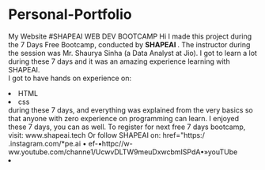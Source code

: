 # Personal-Portfolio
My Website
#SHAPEAI WEB DEV BOOTCAMP
Hi I made this project during the 7 Days Free Bootcamp, conducted by <b> SHAPEAI </b>.
The instructor during the session was Mr. Shaurya Sinha (a Data Analyst at Jio). I got to
learn a lot during these 7 days and it was an amazing experience learning with SHAPEAI.
<br> I got to have hands on experience on: 
<li>HTML
<li>css
<br>during these 7 days, and everything was explained from the very basics so that
anyone with zero experience on programming can learn.
I enjoyed these 7 days, you can as well. To register for next free 7 days bootcamp, visit:
www.shapeai.tech
Or follow SHAPEAI on:
href="https:/ .instagram.com/*pe.ai
• ef-•httpc//w-ww.youtube.com/channe1/UcwvDLTW9meuDxwcbmISPdA•»youTUbe</a>
<li><a href="https://github.com/shapeai"></a>
